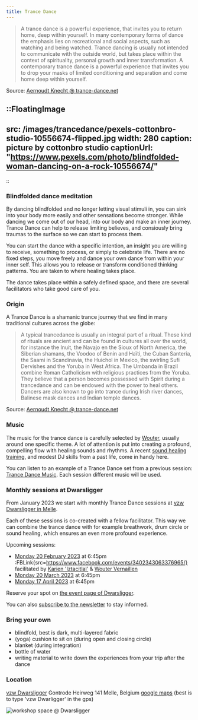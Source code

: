 ```yaml
---
title: Trance Dance
---
```


> A trance dance is a powerful experience, that invites you to return home, deep within yourself. In many contemporary forms of dance the emphasis lies on recreational and social aspects, such as watching and being watched.
Trance dancing is usually not intended to communicate with the outside world, but takes place within the context of spirituality, personal growth and inner transformation. A contemporary trance dance is a powerful experience that invites you to drop your masks of limited conditioning and separation and come home deep within yourself.

Source: [Aernoudt Knecht @ trance-dance.net](https://trance-dance.net/what-is-trance-dance/)

::FloatingImage
---
src: /images/trancedance/pexels-cottonbro-studio-10556674-flipped.jpg
width: 280
caption: picture by cottonbro studio
captionUrl: "https://www.pexels.com/photo/blindfolded-woman-dancing-on-a-rock-10556674/"
---
::

### Blindfolded dance meditation

By dancing blindfolded and no longer letting visual stimuli in, you can sink into your body more easily and other sensations become stronger.
While dancing we come out of our head, into our body and make an inner journey.
Trance Dance can help to release limiting believes, and consiously bring traumas to the surface so we can start to process them.

You can start the dance with a specific intention, an insight you are willing to receive, something to process, or simply to celebrate life.
There are no fixed steps, you move freely and dance your own dance from within your inner self. 
This allows you to release or transform conditioned thinking patterns.
You are taken to where healing takes place.

The dance takes place within a safely defined space, and there are several facilitators who take good care of you.

### Origin

A Trance Dance is a shamanic trance journey that we find in many traditional cultures across the globe:

> A typical trancedance is usually an integral part of a ritual. These kind of rituals are ancient and can be found in cultures all over the world, for instance the Inuit, the Navajo en the Sioux of North America, the Siberian shamans, the Voodoo of Benin and Haïti, the Cuban Santeria, the Saami in Scandinavia, the Huichol in Mexico, the swirling Sufi Dervishes and the Yoruba in West Africa. The Umbanda in Brazil combine Roman Catholicism with religious practices from the Yoruba. They believe that a person becomes possessed with Spirit during a trancedance and can be endowed with the power to heal others. Dancers are also known to go into trance during Irish river dances, Balinese mask dances and Indian temple dances.

Source: [Aernoudt Knecht @ trance-dance.net](https://trance-dance.net/what-is-trance-dance/)

### Music

The music for the trance dance is carefully selected by [Wouter](/en/about), usually around one specific theme. A lot of attention is put into creating a profound, compelling flow with healing sounds and rhythms.
A recent [sound healing training](https://www.akasharetreatcenter.com/soundhealing-training), and modest DJ skills from a past life, come in handy here.

You can listen to an example of a Trance Dance set from a previous session: [Trance Dance Music](/en/news/trancedancemusic).
Each session different music will be used.

### Monthly sessions at Dwarsligger

From January 2023 we start with monthly Trance Dance sessions at [vzw Dwarsligger in Melle](https://www.dwarsligger33.com/).

Each of these sessions is co-created with a fellow facilitator.
This way we can combine the trance dance with for example breathwork, drum circle or sound healing, which ensures an even more profound experience.

Upcoming sessions:

  * [Monday 20 February 2023](https://www.dwarsligger33.com/event-details/trancedans-2) at 6:45pm :FBLink{src=https://www.facebook.com/events/3402343063376965/}
  facilitated by [Karien 'Iztacitlal'](https://www.shamanour.be/autobiografie) & [Wouter Vernaillen](/en/about)
  * [Monday 20 March 2023](https://www.dwarsligger33.com/event-details/trancedans-3) at 6:45pm
  * [Monday 17 April 2023](https://www.dwarsligger33.com/event-details/trancedans-4) at 6:45pm

Reserve your spot on [the event page of Dwarsligger](https://en.dwarsligger33.com/agenda).

You can also [subscribe to the newsletter](/en/news) to stay informed.

### Bring your own
* blindfold, best is dark, multi-layered fabric
* (yoga) cushion to sit on (during open and closing circle)
* blanket (during integration)
* bottle of water
* writing material to write down the experiences from your trip after the dance

### Location
[vzw Dwarsligger](https://www.dwarsligger33.com/)
Gontrode Heirweg 141
Melle, Belgium
[google maps](https://goo.gl/maps/MnNE7r2AvZPsRXsK9)
(best is to type 'vzw Dwarligger' in the gps)

![workshop space @ Dwarsligger](/images/trancedance/dwarsligger.jpg)
